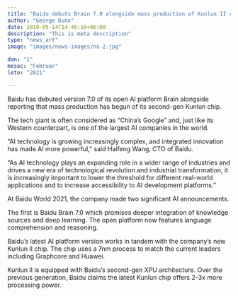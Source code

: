 ```yaml
---
title: "Baidu debuts Brain 7.0 alongside mass production of Kunlun II chip"
author: "George Dunn"
date: 2019-05-14T14:46:10+06:00
description: "This is meta description"
type: "news_art"
image: "images/news-images/na-2.jpg"

dan: "1"
mesec: "Februar"
leto: "2021"

---
```


Baidu has debuted version 7.0 of its open AI platform Brain alongside reporting that mass production has begun of its second-gen Kunlun chip.

The tech giant is often considered as “China’s Google” and, just like its Western counterpart, is one of the largest AI companies in the world.

“AI technology is growing increasingly complex, and integrated innovation has made AI more powerful,” said Haifeng Wang, CTO of Baidu.

“As AI technology plays an expanding role in a wider range of industries and drives a new era of technological revolution and industrial transformation, it is increasingly important to lower the threshold for different real-world applications and to increase accessibility to AI development platforms.”

At Baidu World 2021, the company made two significant AI announcements.

The first is Baidu Brain 7.0 which promises deeper integration of knowledge sources and deep learning. The open platform now features language comprehension and reasoning.

Baidu’s latest AI platform version works in tandem with the company’s new Kunlun II chip. The chip uses a 7nm process to match the current leaders including Graphcore and Huawei.

Kunlun II is equipped with Baidu’s second-gen XPU architecture. Over the previous generation, Baidu claims the latest Kunlun chip offers 2-3x more processing power.